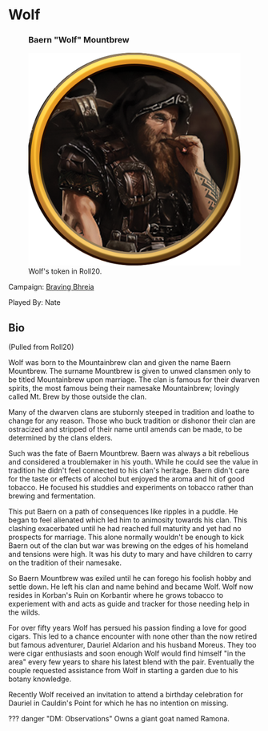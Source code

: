# Wolf

<figure class="infobox right">
  <h3>Baern "Wolf" Mountbrew</h3>
  <img src="/assets/images/wolf.png" />
  <figcaption>
    Wolf's token in Roll20.
  </figcaption>
</figure>

Campaign: [Braving Bhreia](../braving-bhreia.md)

Played By: Nate

## Bio

(Pulled from Roll20)

Wolf was born to the Mountainbrew clan and given the name Baern Mountbrew. The surname Mountbrew is given to unwed clansmen only to be titled Mountainbrew upon marriage. The clan is famous for their dwarven spirits, the most famous being their namesake Mountainbrew; lovingly called Mt. Brew by those outside the clan.

Many of the dwarven clans are stubornly steeped in tradition and loathe to change for any reason. Those who buck tradition or dishonor their clan are ostracized and stripped of their name until amends can be made, to be determined by the clans elders.

Such was the fate of Baern Mountbrew. Baern was always a bit rebelious and considered a troublemaker in his youth. While he could see the value in tradition he didn't feel connected to his clan's heritage. Baern didn't care for the taste or effects of alcohol but enjoyed the aroma and hit of good tobacco. He focused his studdies and experiments on tobacco rather than brewing and fermentation.

This put Baern on a path of consequences like ripples in a puddle. He began to feel alienated which led him to animosity towards his clan. This clashing exacerbated until he had reached full maturity and yet had no prospects for marriage. This alone normally wouldn't be enough to kick Baern out of the clan but war was brewing on the edges of his homeland and tensions were high. It was his duty to mary and have children to carry on the tradition of their namesake.

So Baern Mountbrew was exiled until he can forego his foolish hobby and settle down. He left his clan and name behind and became Wolf. Wolf now resides in Korban's Ruin on Korbantir where he grows tobacco to experiement with and acts as guide and tracker for those needing help in the wilds.

For over fifty years Wolf has persued his passion finding a love for good cigars. This led to a chance encounter with none other than the now retired but famous adventurer, Dauriel Aldarion and his husband Moreus. They too were cigar enthusiasts and soon enough Wolf would find himself "in the area" every few years to share his latest blend with the pair. Eventually the couple requested assistance from Wolf in starting a garden due to his botany knowledge.

Recently Wolf received an invitation to attend a birthday celebration for Dauriel in Cauldin's Point for which he has no intention on missing.

??? danger "DM: Observations"
    Owns a giant goat named Ramona.
